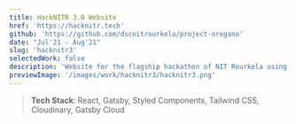 ```yaml
---
title: HackNITR 3.0 Website
href: 'https://hacknitr.tech'
github: 'https://github.com/dscnitrourkela/project-oregano'
date: "Jul'21 - Aug'21"
slug: 'hacknitr3'
selectedWork: false
description: 'Website for the flagship hackathon of NIT Rourkela using Gatsby'
previewImage: '/images/work/hacknitr3/hacknitr3.png'
---
```


> **Tech Stack**: React, Gatsby, Styled Components, Tailwind CSS, Cloudinary, Gatsby Cloud
